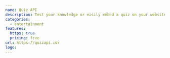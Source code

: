 ```yaml
---
name: Quiz API
description: Test your knowledge or easily embed a quiz on your website with the Quiz API.
categories:
  - entertainment
features:
  https: true
  pricing: free
url: https://quizapi.io/
logo:
---
```

